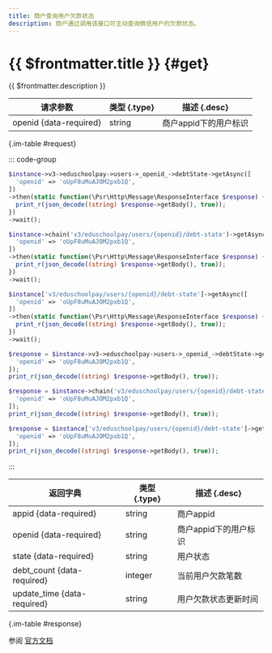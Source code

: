 ```yaml
---
title: 商户查询用户欠款状态
description: 商户通过调用该接口可主动查询微信用户的欠款状态。
---
```


# {{ $frontmatter.title }} {#get}

{{ $frontmatter.description }}

| 请求参数 | 类型 {.type} | 描述 {.desc}
| --- | --- | ---
| openid {data-required} | string | 商户appid下的用户标识

{.im-table #request}

::: code-group

```php [异步纯链式]
$instance->v3->eduschoolpay->users->_openid_->debtState->getAsync([
  'openid' => 'oUpF8uMuAJOM2pxb1Q',
])
->then(static function(\Psr\Http\Message\ResponseInterface $response) {
  print_r(json_decode((string) $response->getBody(), true));
})
->wait();
```

```php [异步声明式]
$instance->chain('v3/eduschoolpay/users/{openid}/debt-state')->getAsync([
  'openid' => 'oUpF8uMuAJOM2pxb1Q',
])
->then(static function(\Psr\Http\Message\ResponseInterface $response) {
  print_r(json_decode((string) $response->getBody(), true));
})
->wait();
```

```php [异步属性式]
$instance['v3/eduschoolpay/users/{openid}/debt-state']->getAsync([
  'openid' => 'oUpF8uMuAJOM2pxb1Q',
])
->then(static function(\Psr\Http\Message\ResponseInterface $response) {
  print_r(json_decode((string) $response->getBody(), true));
})
->wait();
```

```php [同步纯链式]
$response = $instance->v3->eduschoolpay->users->_openid_->debtState->get([
  'openid' => 'oUpF8uMuAJOM2pxb1Q',
]);
print_r(json_decode((string) $response->getBody(), true));
```

```php [同步声明式]
$response = $instance->chain('v3/eduschoolpay/users/{openid}/debt-state')->get([
  'openid' => 'oUpF8uMuAJOM2pxb1Q',
]);
print_r(json_decode((string) $response->getBody(), true));
```

```php [同步属性式]
$response = $instance['v3/eduschoolpay/users/{openid}/debt-state']->get([
  'openid' => 'oUpF8uMuAJOM2pxb1Q',
]);
print_r(json_decode((string) $response->getBody(), true));
```

:::

| 返回字典 | 类型 {.type} | 描述 {.desc}
| --- | --- | ---
| appid {data-required}| string | 商户appid
| openid {data-required}| string | 商户appid下的用户标识
| state {data-required}| string | 用户状态
| debt_count {data-required}| integer | 当前用户欠款笔数
| update_time {data-required}| string | 用户欠款状态更新时间

{.im-table #response}

参阅 [官方文档](https://pay.weixin.qq.com/wiki/doc/apiv3/wxpay/edu/eduschoolpay/chapter4_4.shtml)
